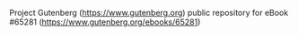 Project Gutenberg (https://www.gutenberg.org) public repository for eBook #65281 (https://www.gutenberg.org/ebooks/65281)
